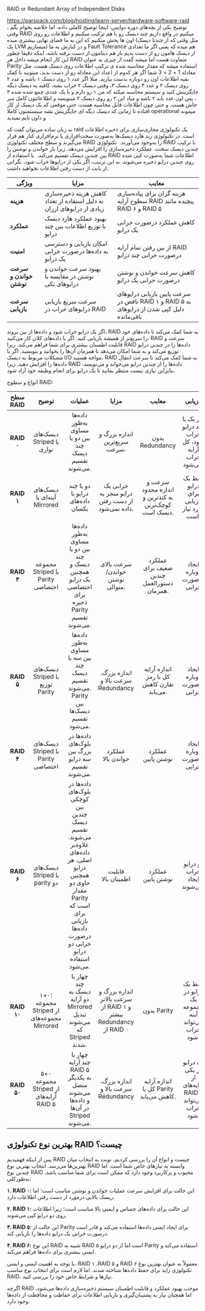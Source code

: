 RAID or Redundant Array of Independent Disks

https://parspack.com/blog/hosting/learn-server/hardware-software-raid
توضیح یکی از بچه‌های دوره دواپس:
اینجا توضیح کاملی داده، اما خلاصه بخوام بگم ، وقتی RAID میکنیم در واقع داریم چند دیسک رو با هم ترکیب میکنیم و اطلاعات رو روی اون ها پخش میکنیم که این به ما فضای نهایی بیشتری میده (مثل وقتی که از چندتا دیسک یک LVM میسازیم) و در کنارش به ما Fault Tolerance هم میده که یعنی اگر ما تعدادی از دیسک هامون رو از دست بدیم باز هم دیتامون از دست نرفته باشه.
اینکه دقیقا چطور این کار انجام میشه داخل هر RAID متفاوت هست اما میشه گفت از چیزی به عنوان Parity استفاده میشه که مقدار محاسبه شده ی ترکیبِ اطلاعات روی دیسک هست. مثل معادله
1 + 2 = 3
شما اگر هر کدوم از اعداد این معادله رو از دست بدید، میتونید با کمک بقیه اطلاعات اون رو دوباره بدست بیارید.
مثلا اگر عدد ۱ روی دیسک ۱ باشه و عدد ۲ روی دیسک ۲ و عدد ۳ روی دیسک ۳، وقتی دیسک ۲ خراب بشه، کافیه یه دیسک دیگه جایگزینش کنید و سیستم محاسبه میکنه که من ۱ رو دارم و با یک عددی جمع شده شده ۳ ، پس اون عدد باید ۲ باشه و میاد این ۲ رو روی دیسک ۲ مینویسه و اطلاعاتتون کامل سر جاش هست.
و حتی چون اطلاعات قابل محاسبه هست، حتی موقعی که یک دیسک از کار افتاده تا زمانی که دیسک دیگه ای جایگزینش بشه سیستمتون کاملا operational میمونه و داون تایم نمیدید


به زبان ساده می‌توان گفت که raid یک تکنولوژی مجازی‌سازی برای ذخیره اطلاعات است.
در تکنولوژی رید هارد دیسک‌ها به‌صورت سخت‌افزاری یا نرم‌افزاری کنار هم قرار می‌گیرند و سطح مختلف تکنولوژی RAID را به‌وجود می‌آورند.
 تکنولوژی RAID با ترکیب چندین دیسک سخت، عملکرد ذخیره‌سازی را افزایش می‌دهد. زیرا بار خواندن و نوشتن را بین چندین دیسک تقسیم می‌کند.
 با استفاده از RAID اطلاعات شما به‌صورت کپی شده روی چندین درایو ذخیره می‌شوند. به این ترتیب، اگر یکی از درایوها خراب شود، نگرانی از بابت از دست رفتن اطلاعات نخواهید داشت.



| **ویژگی**               | **مزایا**                                                              | **معایب**                                                                                  |
| ----------------------- | ---------------------------------------------------------------------- | ------------------------------------------------------------------------------------------ |
| **هزینه**               | کاهش هزینه ذخیره‌سازی به دلیل استفاده از تعداد زیادی از درایوهای ارزان | هزینه گران برای پیاده‌سازی سطوح آرایه RAID پیچیده مانند RAID ۶ و RAID ۵                    |
| **عملکرد**              | بهبود عملکرد هارد دیسک با توزیع اطلاعات بین چند درایو                  | کاهش عملکرد درصورت خرابی یک درایو                                                          |
| **امنیت**               | امکان بازیابی و دسترسی به داده‌ها درصورت خرابی یک درایو                | از بین رفتن تمام آرایه RAID درصورت خرابی چند درایو                                         |
| **سرعت خواندن و نوشتن** | بهبود سرعت خواندن و نوشتن در مقایسه با درایوهای تکی                    | کاهش سرعت خواندن و نوشتن درصورت خرابی یک درایو                                             |
| **سرعت بازیابی**        | سرعت سریع بازیابی درایوهای خراب در RAID                                | سرعت پایین بازیابی درایوهای ناقص در RAID ۱ و RAID ۵ به دلیل کپی شدن از درایوهای باقی‌مانده |

اگر یک درایو خراب شود و داده‌ها از بین بروند، RAID به شما کمک می‌کند تا داده‌های خود را سریع‌تر از همیشه بازیابی کنید.
اگر با داده‌های کلان کار می‌کنید، RAID سرعت و قابلیت اطمینان بیشتری برای شما فراهم می‌کند. زیرا RAID داده‌ها را در چندین درایو توزیع می‌کند و به شما امکان می‌دهد تا همزمان آن‌ها را بخوانید و بنویسید.
اگر با مشکلات مربوط به دیسک I/O مواجه هستید، RAID به شما کمک می‌کند تا سرعت انتقال داده‌ها را افزایش دهید. زیرا RAID داده‌ها را از چندین درایو می‌خواند و می‌نویسد، بنابراین نیازی نیست منتظر بمانید تا یک درایو برای انجام وظیفه خود آزاد شود.

انواع و سطوح RAID:


| **سطح RAID** |                 **توضیح**                  |                                                                                       **عملیات**                                                                                       |                            **مزایا**                             |                      **معایب**                       |                      **بازیابی**                       |
| :----------: | :----------------------------------------: | :------------------------------------------------------------------------------------------------------------------------------------------------------------------------------------: | :--------------------------------------------------------------: | :--------------------------------------------------: | :----------------------------------------------------: |
|  **RAID ۰**  |         دیسک‌های Striped یا نواری          |                                                                 داده‌ها به‌طور مساوی بین دو یا چند دیسک تقسیم می‌شوند.                                                                 |                  اندازه بزرگ و سریع‌ترین سرعت.                   |                   بدون Redundancy                    |  اگر یک یا چند درایو خراب شود، کل آرایه خراب می‌شود.   |
|  **RAID ۱**  |        دیسک‌های آینه‌ای یا Mirrored        |                                                                           دو یا چند درایو با داده‌های یکسان                                                                            |         خرابی یک درایو منجر به از دست رفتن داده نمی‌شود.         | سرعت و اندازه محدود به کندترین و کوچک‌ترین دیسک است. |        فقط یک درایو برای بازیابی مورد نیاز است.        |
|  **RAID ۳**  |      مجموعه Striped با Parity اختصاصی      |                                           داده‌ها به‌طور مساوی بین دو یا چند دیسک و همچنین یک درایو اختصاصی برای ذخیره Parity تقسیم می‌شوند.                                           |                 سرعت بالای خواندن/نوشتن متوالی.                  |      عملکرد ضعیف برای چندین دستورالعمل همزمان.       |               ایجاد دوباره درصورت خرابی                |
|  **RAID ۵**  |      دیسک‌های Striped با توزیع Parity      |                                                داده‌ها به‌طور مساوی بین سه یا چند دیسک تقسیم می‌شوند. Parity بین دیسک‌ها تقسیم می‌شود.                                                 |               اندازه بزرگ، سرعت بالا و Redundancy                |      اندازه آرایه کل با رمز تقارن کاهش می‌یابد.      |               ایجاد دوباره درصورت خرابی                |
|  **RAID ۴**  |     دیسک‌های Striped با Parity اختصاصی     |                                                                  داده‌ها در بلوک‌های بزرگ بین سه درایو تقسیم می‌شوند.                                                                  |                        عملکرد خواندن بالا                        |                  عملکرد نوشتن پایین                  |               ایجاد دوباره درصورت خرابی                |
|  **RAID ۶**  |       دیسک‌های Striped با parity دو        | داده‌ها در بلوک‌های کوچکی بین چندین دیسک تقسیم می‌شوند. علاوه‌بر داده‌های اصلی، هر درایو همچنین حاوی دو مقدار Parity است که برای بازیابی داده‌ها درصورت خرابی دو درایو استفاده می‌شود. |                       قابلیت اطمینان بالا                        |                  عملکرد نوشتن پایین                  |              دو درایو خراب ایجاد می‌شوند.              |
| **RAID ۱۰**  | ۱+۰؛ مجموعه Striped از مجموعه‌های Mirrored |                                                          چهار یا چند دیسک به دو آرایه Mirrored تبدیل می‌شوند که Striped شدند.                                                          | اندازه بزرگ و سرعت بالاتر از RAID ۱ و بیشتر Redundancy از RAID ۰ |                     بدون Parity                      |   فقط یک درایو در یک مجموعه آینه می‌تواند خراب شود.    |
| **RAID ۵۰**  |   ۵+۰ مجموعه Striped از آرایه‌های RAID ۵   |                                                  چهار یا چند آرایه RAID ۵ به یکدیگر متصل می‌شوند و داده‌ها در آن‌ها Striped می‌شوند.                                                   |               اندازه بزرگ، سرعت بالا و Redundancy                |       اندازه آرایه کل با Parity کاهش می‌یابد.        | یک درایو در یکی از آرایه‌های RAID ۵ می‌تواند خراب شود. |


## **بهترین نوع تکنولوژی RAID چیست؟** 

پس از اینکه فهمیدیم RAID چیست و انواع آن را بررسی کردیم، نوبت به انتخاب میان بهترین‌ها می‌رسد. انتخاب بهترین نوع RAID وابسته به نیازهای خاص شما است. اما چندین نوع RAID محبوب و پرکاربرد وجود دارد که ممکن است برای شما مناسب باشد. به‌طورکلی:

**۱. RAID ۰:** این حالت برای افزایش سرعت عملیات خواندن و نوشتن مناسب است؛ اما ریسک بالایی درمورد از دست رفتن اطلاعات دارد.

**۲. RAID ۱:** این حالت برای داده‌های حساس و ایمنی بالا مناسب است؛ زیرا اطلاعات روی دو درایو کپی می‌شوند.

**۳. RAID ۵:** این حالت از Parity برای ایجاد ایمنی داده‌ها استفاده می‌کند و قادر است درصورت خرابی یک درایو داده‌ها را بازیابی کند.

**۴. RAID ۶:** این نوع RAID شبیه به RAID ۵ است اما از دو درایو Parity استفاده می‌کند و ایمنی بیشتری برای داده‌ها فراهم می‌کند.

با توجه به اهمیت ایمنی و ایمنی، RAID ۱ ،RAID ۵ و RAID ۶ معمولاً به عنوان بهترین نوع تکنولوژی راید برای حفظ داده‌ها شناخته شدند. اما لازم است برای انتخاب نوع مناسب RAID، نیازها و شرایط خاص خود را بررسی کنید.


اگرچه RAID موجب بهبود عملکرد و قابلیت اطمینان سیستم ذخیره‌سازی داده‌ها می‌شود، اما همچنان نیاز به پشتیبان‌گیری و بازیابی اطلاعات برای حفاظت و محافظت از داده‌ها وجود دارد.
